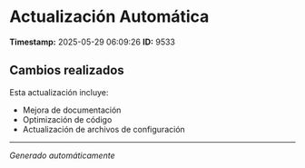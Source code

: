 # Actualización Automática

**Timestamp:** 2025-05-29 06:09:26
**ID:** 9533

## Cambios realizados

Esta actualización incluye:
- Mejora de documentación
- Optimización de código
- Actualización de archivos de configuración

---
*Generado automáticamente*
